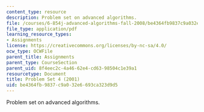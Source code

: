 ```yaml
---
content_type: resource
description: Problem set on advanced algorithms.
file: /courses/6-854j-advanced-algorithms-fall-2008/be4364fb9837c9a032e6693ca323d9d5_homework4.pdf
file_type: application/pdf
learning_resource_types:
- Assignments
license: https://creativecommons.org/licenses/by-nc-sa/4.0/
ocw_type: OCWFile
parent_title: Assignments
parent_type: CourseSection
parent_uid: 8f4eec2c-4a46-62e4-cd63-98504c1e39a1
resourcetype: Document
title: Problem Set 4 (2001)
uid: be4364fb-9837-c9a0-32e6-693ca323d9d5
---
```

Problem set on advanced algorithms.